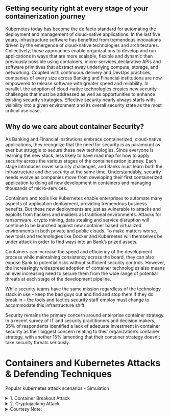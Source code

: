## Getting security right at every stage of your containerization journey
Kubernetes today has become the de facto standard for automating the deployment and management of cloud-native applications.
In the last five years, infrastructure software has benefited from tremendous innovations driven by the emergence of cloud-native technologies and architectures. Collectively, these approaches enable organizations to develop and run applications in ways that are more scalable, flexible and dynamic than previously possible using containers, micro-services,declarative APIs and software primitives that abstract away underlying compute, storage, and networking. Coupled with continuous delivery and DevOps practices, companies of every size across Banking and Financial institutions are now empowered to release software with greater speed and reliability.
In parallel, the adoption of cloud-native technologies creates new security challenges that must be addressed as well as opportunities to enhance existing security strategies. Effective security nearly always starts with visibility into a given environment and its overall security state as the most critical use case.

## Why do we care about container Security? 
As Banking and Financial Institutions embrace containerized, cloud-native applications, they recognize that the need for security is as paramount as ever but struggle to secure these new technologies. Since everyone is learning the new stack, less likely to have road map for how to apply security across the various stages of the containerization journey. Each stage introduces novel security challenges, and Banks must learn both the infrastructure and the security at the same time. Understandably, security needs evolve as companies move from developing their first containerized application to doing all new development in containers and managing thousands of micro-services. 

Containers and tools like Kubernetes enable enterprises to automate many aspects of application deployment, providing tremendous business benefits. But these new deployments are just as vulnerable to attacks and exploits from hackers and insiders as traditional environments. Attacks for ransomware, crypto mining, data stealing and service disruption will continue to be launched against new container based virtualized environments in both private and public clouds. To make matters worse, new tools and technologies like Docker and Kubernetes will themselves be under attack in order to find ways into an Bank’s prized assets.

Containers can increase the speed and efficiency of the development process while maintaining consistency across the board, they can also expose Bank to potential risks without sufficient security controls. However, the increasingly widespread adoption of container technologies also means an ever increasing need to secure them from the wide range of potential threats at each stage of the development pipeline.

While security teams have the same mission regardless of the technology stack in use – keep the bad guys out and find and stop them if they do break in – the tools and tactics security staff employ must change to accommodate this infrastructure shift.

Security remains the primary concern around enterprise container strategy. In a recent survey of IT and security practitioners and decision makers, 35% of respondents identified a lack of adequate investment in container security as their biggest concern relating to their organization’s container strategy, with another 15% lamenting that their container strategy doesn’t take security threats seriously.

# Containers and Kubernetes Attacks & Defending Techniques
  Popular kubernetes attack scenarios  - Simulation
  <details>
     <summary>1. Container Breakout Attack</summary>
       <p>There are ways in which risky container configurations can make it easy to escape the container,
          with no vulnerability required. Combine these bad configurations with containers running as root, 
          and you have a recipe for disaster. Running as root inside a container isn’t exactly a problem in and of itself, 
          as the attacker still needs to find a way to escape the container. From time to time container escape vulnerabilities
          have been found, and they probably will continue to be found. But a runtime vulnerability isn’t the only way that container
          escape can be made pos‐sible.</p>
  </details>
   <details>
     <summary>2. Cryptojacking Attack</summary>
     <p>Crypto-mining attacks have become one of the most appealing attacks to hackers as 
        it is an almost guaranteed way of gaining some benefits out of a successful intrusion. 
        Thieves come only to steal or destroy. If disruption is not the goal of the intrusion, 
        a crypto-mining attack is probably one of the main choices for hackers.
        
  At least two ways for hackers to launch a crypto-mining attack on a target victim have 
  been reported. One is through application vulnerabilities, such as cross-site scripting, SQL 
  injection, remote code execution, and more, so that the hacker gains access to the system, 
  then downloads and executes the miner binary. The other way is through a malicious 
  container image. When a container is created from the image that contains the mining 
  binary, the mining process starts. 
  Although there are different types of crypto-mining binaries available on the internet, 
  in general, the mining process is computation heavy and occupies a lot of CPU cycles. 
  The mining process sometimes joins a mining pool in order to carry out mining in a 
  collaborative way.</p>
  </details>
<details>
     <summary>Courtesy Note:</summary>
       <p>https://securek8s.dev</p>
  </details>
